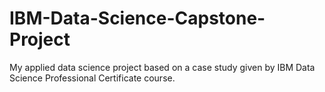 # IBM-Data-Science-Capstone-Project
My applied data science project based on a case study given by IBM Data Science Professional Certificate course. 
